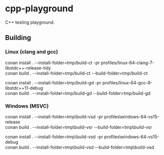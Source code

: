 # cpp-playground

C++ testing playground.


## Building

### Linux (clang and gcc)
conan install . --install-folder=tmp/build-ct -pr profiles/linux-64-clang-7-libstdc++-release-tidy <br>
conan build . --install-folder=tmp/build-ct --build-folder=tmp/build-ct

conan install . --install-folder=tmp/build-gd -pr profiles/linux-64-gcc-8-libstdc++11-debug <br>
conan build . --install-folder=tmp/build-gd --build-folder=tmp/build-gd

### Windows (MSVC)
conan install . --install-folder=tmp\build-vsd -pr profiles\windows-64-vs15-release <br>
conan build . --install-folder=tmp\build-vsr --build-folder=tmp\build-vsr

conan install . --install-folder=tmp\build-vsd -pr profiles\windows-64-vs15-debug <br>
conan build . --install-folder=tmp\build-vsd --build-folder=tmp\build-vsd
